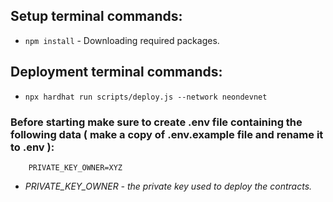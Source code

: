 ## Setup terminal commands:
* ```npm install``` - Downloading required packages.

## Deployment terminal commands:
* ```npx hardhat run scripts/deploy.js --network neondevnet```

### Before starting make sure to create .env file containing the following data ( make a copy of .env.example file and rename it to .env ):
```
    PRIVATE_KEY_OWNER=XYZ
```
- *PRIVATE_KEY_OWNER - the private key used to deploy the contracts.*